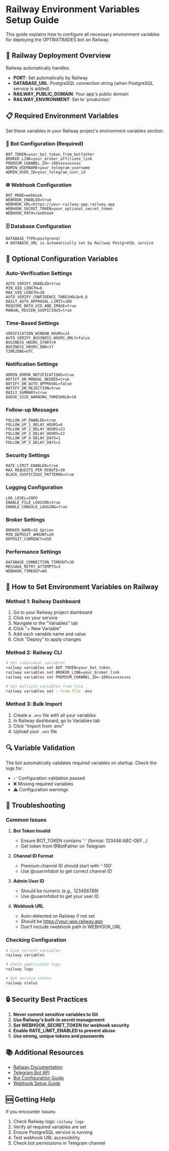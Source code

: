 # Railway Environment Variables Setup Guide

This guide explains how to configure all necessary environment variables for deploying the OPTRIXTRADES bot on Railway.

## 🚄 Railway Deployment Overview

Railway automatically handles:
- **PORT**: Set automatically by Railway
- **DATABASE_URL**: PostgreSQL connection string (when PostgreSQL service is added)
- **RAILWAY_PUBLIC_DOMAIN**: Your app's public domain
- **RAILWAY_ENVIRONMENT**: Set to 'production'

## 📋 Required Environment Variables

Set these variables in your Railway project's environment variables section:

### 🤖 Bot Configuration (Required)
```
BOT_TOKEN=your_bot_token_from_botfather
BROKER_LINK=your_broker_affiliate_link
PREMIUM_CHANNEL_ID=-100xxxxxxxxxx
ADMIN_USERNAME=your_telegram_username
ADMIN_USER_ID=your_telegram_user_id
```

### 🌐 Webhook Configuration
```
BOT_MODE=webhook
WEBHOOK_ENABLED=true
WEBHOOK_URL=https://your-railway-app.railway.app
WEBHOOK_SECRET_TOKEN=your_optional_secret_token
WEBHOOK_PATH=/webhook
```

### 🗄️ Database Configuration
```
DATABASE_TYPE=postgresql
# DATABASE_URL is automatically set by Railway PostgreSQL service
```

## 🔧 Optional Configuration Variables

### Auto-Verification Settings
```
AUTO_VERIFY_ENABLED=true
MIN_UID_LENGTH=6
MAX_UID_LENGTH=20
AUTO_VERIFY_CONFIDENCE_THRESHOLD=0.8
DAILY_AUTO_APPROVAL_LIMIT=100
REQUIRE_BOTH_UID_AND_IMAGE=true
MANUAL_REVIEW_SUSPICIOUS=true
```

### Time-Based Settings
```
VERIFICATION_WINDOW_HOURS=24
AUTO_VERIFY_BUSINESS_HOURS_ONLY=false
BUSINESS_HOURS_START=9
BUSINESS_HOURS_END=17
TIMEZONE=UTC
```

### Notification Settings
```
ADMIN_ERROR_NOTIFICATIONS=true
NOTIFY_ON_MANUAL_NEEDED=true
NOTIFY_ON_AUTO_APPROVAL=false
NOTIFY_ON_REJECTION=true
DAILY_SUMMARY=true
QUEUE_SIZE_WARNING_THRESHOLD=10
```

### Follow-up Messages
```
FOLLOW_UP_ENABLED=true
FOLLOW_UP_1_DELAY_HOURS=6
FOLLOW_UP_2_DELAY_HOURS=23
FOLLOW_UP_3_DELAY_HOURS=22
FOLLOW_UP_4_DELAY_DAYS=1
FOLLOW_UP_5_DELAY_DAYS=1
```

### Security Settings
```
RATE_LIMIT_ENABLED=true
MAX_REQUESTS_PER_MINUTE=30
BLOCK_SUSPICIOUS_PATTERNS=true
```

### Logging Configuration
```
LOG_LEVEL=INFO
ENABLE_FILE_LOGGING=true
ENABLE_CONSOLE_LOGGING=true
```

### Broker Settings
```
BROKER_NAME=IQ Option
MIN_DEPOSIT_AMOUNT=20
DEPOSIT_CURRENCY=USD
```

### Performance Settings
```
DATABASE_CONNECTION_TIMEOUT=30
MESSAGE_RETRY_ATTEMPTS=3
WEBHOOK_TIMEOUT=60
```

## 🚀 How to Set Environment Variables on Railway

### Method 1: Railway Dashboard
1. Go to your Railway project dashboard
2. Click on your service
3. Navigate to the "Variables" tab
4. Click "+ New Variable"
5. Add each variable name and value
6. Click "Deploy" to apply changes

### Method 2: Railway CLI
```bash
# Set individual variables
railway variables set BOT_TOKEN=your_bot_token
railway variables set BROKER_LINK=your_broker_link
railway variables set PREMIUM_CHANNEL_ID=-100xxxxxxxxxx

# Set multiple variables from file
railway variables set --from-file .env
```

### Method 3: Bulk Import
1. Create a `.env` file with all your variables
2. In Railway dashboard, go to Variables tab
3. Click "Import from .env"
4. Upload your `.env` file

## 🔍 Variable Validation

The bot automatically validates required variables on startup. Check the logs for:
- ✅ Configuration validation passed
- ❌ Missing required variables
- ⚠️ Configuration warnings

## 🐛 Troubleshooting

### Common Issues

1. **Bot Token Invalid**
   - Ensure BOT_TOKEN contains ':' (format: 123456:ABC-DEF...)
   - Get token from @BotFather on Telegram

2. **Channel ID Format**
   - Premium channel ID should start with '-100'
   - Use @userinfobot to get correct channel ID

3. **Admin User ID**
   - Should be numeric (e.g., 123456789)
   - Use @userinfobot to get your user ID

4. **Webhook URL**
   - Auto-detected on Railway if not set
   - Should be https://your-app.railway.app
   - Don't include /webhook path in WEBHOOK_URL

### Checking Configuration

```bash
# View current variables
railway variables

# Check application logs
railway logs

# Get service status
railway status
```

## 🔒 Security Best Practices

1. **Never commit sensitive variables to Git**
2. **Use Railway's built-in secret management**
3. **Set WEBHOOK_SECRET_TOKEN for webhook security**
4. **Enable RATE_LIMIT_ENABLED to prevent abuse**
5. **Use strong, unique tokens and passwords**

## 📚 Additional Resources

- [Railway Documentation](https://docs.railway.app/)
- [Telegram Bot API](https://core.telegram.org/bots/api)
- [Bot Configuration Guide](./docs/CONFIGURATION.md)
- [Webhook Setup Guide](./docs/WEBHOOK_GUIDE.md)

## 🆘 Getting Help

If you encounter issues:
1. Check Railway logs: `railway logs`
2. Verify all required variables are set
3. Ensure PostgreSQL service is running
4. Test webhook URL accessibility
5. Check bot permissions in Telegram channel